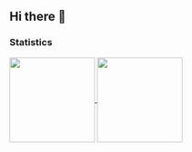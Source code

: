 ## Hi there 👋

### Statistics

<a href="https://github.com/anuraghazra/github-readme-stats">
  <img align="center" src="https://github-readme-stats.vercel.app/api?username=Choiseokmin&show_icons=true&theme=dark" height="150px" />
  <img align="center" src="https://github-readme-stats.vercel.app/api/top-langs/?username=Choiseokmin&layout=compact&theme=dark" height="150px" />
</a>
